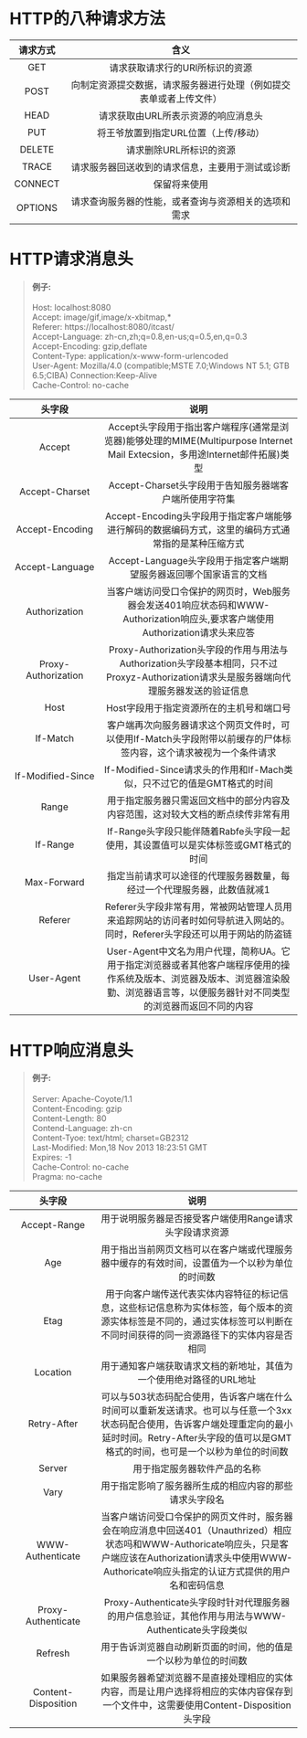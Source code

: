 # HTTP的八种请求方法

请求方式|含义
:-:|:-:
GET|请求获取请求行的URl所标识的资源
POST|向制定资源提交数据，请求服务器进行处理（例如提交表单或者上传文件）
HEAD|请求获取由URL所表示资源的响应消息头
PUT|将王爷放置到指定URL位置（上传/移动）
DELETE|请求删除URL所标识的资源
TRACE|请求服务器回送收到的请求信息，主要用于测试或诊断
CONNECT|保留将来使用
OPTIONS|请求查询服务器的性能，或者查询与资源相关的选项和需求
# HTTP请求消息头
>#### 例子:
>Host: localhost:8080   
>Accept: image/gif,image/x-xbitmap,*    
>Referer: https://localhost:8080/itcast/    
>Accept-Language: zh-cn,zh;q=0.8,en-us;q=0.5,en,q=0.3   
>Accept-Encoding: gzip,deflate  
>Content-Type: application/x-www-form-urlencoded    
>User-Agent: Mozilla/4.0 (compatible;MSTE 7.0;Windows NT 5.1; GTB 6.5;CIBA) 
>Connection:Keep-Alive  
>Cache-Control: no-cache  

头字段|说明
:-:|:-:
&nbsp;&nbsp;&nbsp;&nbsp;&nbsp;&nbsp;&nbsp;&nbsp;&nbsp;&nbsp;Accept&nbsp;&nbsp;&nbsp;&nbsp;&nbsp;&nbsp;&nbsp;&nbsp;&nbsp;&nbsp;|Accept头字段用于指出客户端程序(通常是浏览器)能够处理的MIME(Multipurpose Internet Mail Extecsion，多用途Internet邮件拓展)类型
Accept-Charset|Accept-Charset头字段用于告知服务器端客户端所使用字符集
Accept-Encoding|Accept-Encoding头字段用于指定客户端能够进行解码的数据编码方式，这里的编码方式通常指的是某种压缩方式
Accept-Language|Accept-Language头字段用于指定客户端期望服务器返回哪个国家语言的文档
Authorization|当客户端访问受口令保护的网页时，Web服务器会发送401响应状态码和WWW-Authorization响应头,要求客户端使用Authorization请求头来应答
Proxy-Authorization|Proxy-Authorization头字段的作用与用法与Authorization头字段基本相同，只不过Proxyz-Authorization请求头是服务器端向代理服务器发送的验证信息
Host|Host字段用于指定资源所在的主机号和端口号
If-Match|客户端再次向服务器请求这个网页文件时，可以使用If-Match头字段附带以前缓存的尸体标签内容，这个请求被视为一个条件请求
If-Modified-Since|If-Modified-Since请求头的作用和If-Mach类似，只不过它的值是GMT格式的时间
Range|用于指定服务器只需返回文档中的部分内容及内容范围，这对较大文档的断点续传非常有用
If-Range|If-Range头字段只能伴随着Rabfe头字段一起使用，其设置值可以是实体标签或GMT格式的时间
Max-Forward|指定当前请求可以途径的代理服务器数量，每经过一个代理服务器，此数值就减1
Referer|Referer头字段非常有用，常被网站管理人员用来追踪网站的访问者时如何导航进入网站的。同时，Referer头字段还可以用于网站的防盗链
User-Agent|User-Agent中文名为用户代理，简称UA。它用于指定浏览器或者其他客户端程序使用的操作系统及版本、浏览器及版本、浏览器渲染殷勤、浏览器语言等，以便服务器针对不同类型的浏览器而返回不同的内容
# HTTP响应消息头  
>#### 例子:
>Server: Apache-Coyote/1.1  
>Content-Encoding: gzip  
>Content-Length: 80  
>Contend-Language: zh-cn   
>Content-Tyoe: text/html; charset=GB2312  
>Last-Modified: Mon,18 Nov 2013 18:23:51 GMT  
>Expires: -1  
>Cache-Control: no-cache  
>Pragma: no-cache

头字段|说明
:-:|:-:
Accept-Range|用于说明服务器是否接受客户端使用Range请求头字段请求资源
&nbsp;&nbsp;&nbsp;&nbsp;&nbsp;&nbsp;&nbsp;&nbsp;&nbsp;&nbsp;&nbsp;&nbsp;Age&nbsp;&nbsp;&nbsp;&nbsp;&nbsp;&nbsp;&nbsp;&nbsp;&nbsp;&nbsp;&nbsp;&nbsp;|用于指出当前网页文档可以在客户端或代理服务器中缓存的有效时间，设置值为一个以秒为单位的时间数
Etag|用于向客户端传送代表实体内容特征的标记信息，这些标记信息称为实体标签，每个版本的资源实体标签是不同的，通过实体标签可以判断在不同时间获得的同一资源路径下的实体内容是否相同
Location|用于通知客户端获取请求文档的新地址，其值为一个使用绝对路径的URL地址
Retry-After|可以与503状态码配合使用，告诉客户端在什么时间可以重新发送请求。也可以与任意一个3xx状态码配合使用，告诉客户端处理重定向的最小延时时间。Retry-After头字段的值可以是GMT格式的时间，也可是一个以秒为单位的时间数
Server|用于指定服务器软件产品的名称
Vary|用于指定影响了服务器所生成的相应内容的那些请求头字段名
WWW-Authenticate|当客户端访问受口令保护的网页文件时，服务器会在响应消息中回送401（Unauthrized）相应状态吗和WWW-Authoricate响应头，只是客户端应该在Authorization请求头中使用WWW-Authoricate响应头指定的认证方式提供的用户名和密码信息
Proxy-Authenticate|Proxy-Authenticate头字段时针对代理服务器的用户信息验证，其他作用与用法与WWW-Authenticate头字段类似
Refresh|用于告诉浏览器自动刷新页面的时间，他的值是一个以秒为单位的时间数
Content-Disposition|如果服务器希望浏览器不是直接处理相应的实体内容，而是让用户选择将相应的实体内容保存到一个文件中，这需要使用Content-Disposition头字段
